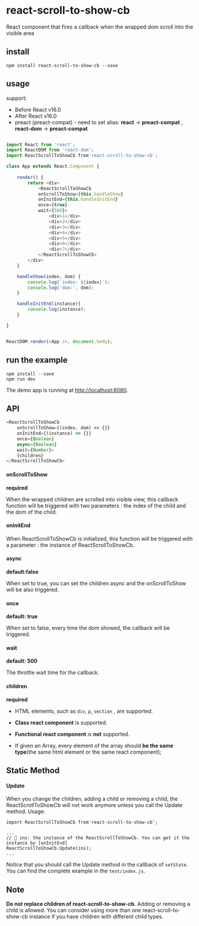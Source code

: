 # react-scroll-to-show-cb

React component that fires a callback when the wrapped dom scroll into the visible area

## install
```npm
npm install react-scroll-to-show-cb --save
```
## usage
support:  
  - Before React v16.0 
  - After React v16.0 
  - preact (preact-compat) - need to set alias: **react** -> **preact-compat** , **react-dom** -> **preact-compat** 

```javascript

import React from 'react';
import ReactDOM from 'react-dom';
import ReactScrollToShowCb from'react-scroll-to-show-cb';

class App extends React.Component {
    
    render() {
        return <div>
            <ReactScrollToShowCb 
            onScrollToShow={this.handleShow}
            onInitEnd={this.handleInitEnd}
            once={true} 
            wait={500}>
                <div>1</div>
                <div>2</div>
                <div>3</div>
                <div>4</div>
                <div>5</div>
                <div>6</div>
                <div>7</div>
            </ReactScrollToShowCb>
        </div>
    }

    handleShow(index, dom) {
        console.log(`index: ${index}`);
        console.log('dom:', dom);
    }

    handleInitEnd(instance){
        console.log(instance);
    }

}


ReactDOM.render(<App />, document.body);

```

## run the example
```npm
npm install --save
npm run dev
```
The demo app is running at  [http://localhost:8080](http://localhost:8080).

## API
```javascript
<ReactScrollToShowCb
    onScrollToShow={(index, dom) => {}} 
    onInitEnd={(instance) => {}}
    once={Boolean} 
    async={Boolean}
    wait={Number}> 
    {children}     
</ReactScrollToShowCb>
```

#### onScrollToShow

**required**

When the wrapped children are scrolled into visible view, this callback function will be triggered with two parameters : the index of the child and the dom of the child.

#### onInitEnd
When ReactScrollToShowCb is initialized, this function will be triggered with a parameter : the instance of ReactScrollToShowCb.

#### async

**default:false**

When set to true, you can set the children async and the onScrollToShow will be also triggered.

#### once

**default: true** 

When set to false, every time the dom showed, the callback will be triggered.


#### wait

**default: 500**

The throttle wait time for the callback.

#### children

**required**

- HTML elements, such as `div`, `p`, `section` , are supported.

- **Class react component** is supported.

- **Functional react component** is **not** supported.

- If given an Array, every element of the array should **be the same type**(the same html element or the same react component);

## Static Method

#### Update
When you change the children, adding a child or removing a child, the ReactScrollToShowCb will not work anymore unless you call the Update method. Usage:

```
import ReactScrollToShowCb from'react-scroll-to-show-cb';

...
//  ins: the instance of the ReactScrollToShowCb. You can get it the instance by [onInitEnd]
ReactScrollToShowCb.Update(ins);
...

```
Notice that you should call the Update method in the callback of `setState`. You can find the complete example in the `test/index.js`. 

## Note
**Do not replace children of react-scroll-to-show-cb**. Adding or removing a child is allowed. You can consider using more than one react-scroll-to-show-cb instance if you have children with different child types.
















